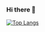 ### Hi there 👋

[![Top Langs](https://github-readme-stats.vercel.app/api/top-langs/?username=kho-008
)](https://github.com/anuraghazra/github-readme-stats)

<!--
**kho-008/kho-008** is a ✨ _special_ ✨ repository because its `README.md` (this file) appears on your GitHub profile.

Here are some ideas to get you started:

- 🔭 I’m currently working on ...
- 🌱 I’m currently learning ...
- 👯 I’m looking to collaborate on ...
- 🤔 I’m looking for help with ...
- 💬 Ask me about ...
- 📫 How to reach me: ...
- 😄 Pronouns: ...
- ⚡ Fun fact: ...
-->
